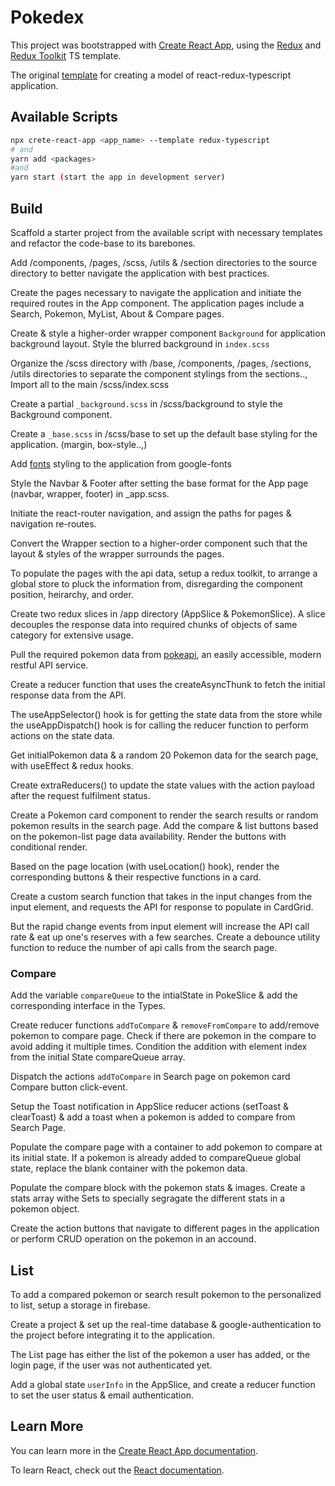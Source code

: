 # Pokedex

This project was bootstrapped with [Create React App](https://github.com/facebook/create-react-app), using the [Redux](https://redux.js.org/) and [Redux Toolkit](https://redux-toolkit.js.org/) TS template.

The original [template](https://react-redux.js.org/introduction/getting-started) for creating a model of react-redux-typescript application.

## Available Scripts

```bash
npx crete-react-app <app_name> --template redux-typescript
# and
yarn add <packages>
#and
yarn start (start the app in development server)
```

## Build

Scaffold a starter project from the available script with necessary templates and refactor the code-base to its barebones.

Add /components, /pages, /scss, /utils & /section directories to the source directory to better navigate the application with best practices.

Create the pages necessary to navigate the application and initiate the required routes in the App component. The application pages include a Search, Pokemon, MyList, About & Compare pages.

Create & style a higher-order wrapper component `Background` for application background layout. Style the blurred background in `index.scss`

Organize the /scss directory with /base, /components, /pages, /sections, /utils directories to separate the component stylings from the sections.., Import all to the main /scss/index.scss

Create a partial `_background.scss` in /scss/background to style the Background component.

Create a `_base.scss` in /scss/base to set up the default base styling for the application. (margin, box-style..,)

Add [fonts](https://fonts.google.com/specimen/Raleway?query=ral) styling to the application from google-fonts

Style the Navbar & Footer after setting the base format for the App page (navbar, wrapper, footer) in \_app.scss.

Initiate the react-router navigation, and assign the paths for pages & navigation re-routes.

Convert the Wrapper section to a higher-order component such that the layout & styles of the wrapper surrounds the pages.

To populate the pages with the api data, setup a redux toolkit, to arrange a global store to pluck the information from, disregarding the component position, heirarchy, and order.

Create two redux slices in /app directory (AppSlice & PokemonSlice). A slice decouples the response data into required chunks of objects of same category for extensive usage.

Pull the required pokemon data from [pokeapi](https://pokeapi.co/), an easily accessible, modern restful API service.

Create a reducer function that uses the createAsyncThunk to fetch the initial response data from the API.

The useAppSelector() hook is for getting the state data from the store while the useAppDispatch() hook is for calling the reducer function to perform actions on the state data.

Get initialPokemon data & a random 20 Pokemon data for the search page, with useEffect & redux hooks.

Create extraReducers() to update the state values with the action payload after the request fulfilment status.

Create a Pokemon card component to render the search results or random pokemon results in the search page. Add the compare & list buttons based on the pokemon-list page data availability. Render the buttons with conditional render.

Based on the page location (with useLocation() hook), render the corresponding buttons & their respective functions in a card.

Create a custom search function that takes in the input changes from the input element, and requests the API for response to populate in CardGrid.

But the rapid change events from input element will increase the API call rate & eat up one's reserves with a few searches. Create a debounce utility function to reduce the number of api calls from the search page.

### Compare

Add the variable `compareQueue` to the intialState in PokeSlice & add the corresponding interface in the Types.

Create reducer functions `addToCompare` & `removeFromCompare` to add/remove pokemon to compare page. Check if there are pokemon in the compare to avoid adding it multiple times. Condition the addition with element index from the initial State compareQueue array.

Dispatch the actions `addToCompare` in Search page on pokemon card Compare button click-event.

Setup the Toast notification in AppSlice reducer actions (setToast & clearToast) & add a toast when a pokemon is added to compare from Search Page.

Populate the compare page with a container to add pokemon to compare at its initial state. If a pokemon is already added to compareQueue global state, replace the blank container with the pokemon data.

Populate the compare block with the pokemon stats & images. Create a stats array withe Sets to specially segragate the different stats in a pokemon object.

Create the action buttons that navigate to different pages in the application or perform CRUD operation on the pokemon in an accound.

## List

To add a compared pokemon or search result pokemon to the personalized to list, setup a storage in firebase.

Create a project & set up the real-time database & google-authentication to the project before integrating it to the application.

The List page has either the list of the pokemon a user has added, or the login page, if the user was not authenticated yet.

Add a global state `userInfo` in the AppSlice, and create a reducer function to set the user status & email authentication.

## Learn More

You can learn more in the [Create React App documentation](https://facebook.github.io/create-react-app/docs/getting-started).

To learn React, check out the [React documentation](https://reactjs.org/).
